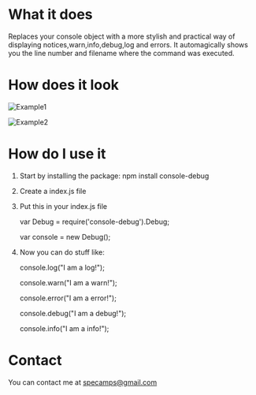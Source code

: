 # What it does
Replaces your console object with a more stylish and practical way of displaying notices,warn,info,debug,log and errors.
It automagically shows you the line number and filename where the command was executed.



# How does it look

![Example1](http://s15.postimg.org/cvkyicxzf/output.png)

![Example2](http://s29.postimg.org/co4sovpk7/uncaught.png)





# How do I use it

1. Start by installing the package:
    npm install console-debug
	
	
2. Create a index.js file


3. Put this in your index.js file

    var Debug = require('console-debug').Debug;

    var console = new Debug(); 




	
4. Now you can do stuff like:

    console.log("I am a log!");

    console.warn("I am a warn!");

    console.error("I am a error!");

    console.debug("I am a debug!");

    console.info("I am a info!");
	
	

# Contact
You can contact me at specamps@gmail.com

	
